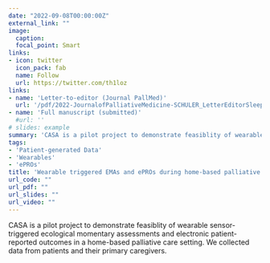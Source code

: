 ```yaml
---
date: "2022-09-08T00:00:00Z"
external_link: ""
image:
  caption: 
  focal_point: Smart
links:
- icon: twitter
  icon_pack: fab
  name: Follow
  url: https://twitter.com/th1loz
links:
- name: 'Letter-to-editor (Journal PallMed)'
  url: '/pdf/2022-JournalofPalliativeMedicine-SCHULER_LetterEditorSleepDisturbancesPeopleAdvanced.pdf'
- name: 'Full manuscript (submitted)'
  #url: ''
# slides: example
summary: 'CASA is a pilot project to demonstrate feasiblity of wearable sensor-triggered ecological momentary assessments and electronic patient-reported outcomes in a home-based palliative care setting. We collected data from patients and their primary caregivers.'
tags:
- 'Patient-generated Data'
- 'Wearables'
- 'ePROs'
title: 'Wearable triggered EMAs and ePROs during home-based palliative care (CASA pilot)'
url_code: ""
url_pdf: ""
url_slides: ""
url_video: ""
---
```


CASA is a pilot project to demonstrate feasiblity of wearable sensor-triggered ecological momentary assessments and electronic patient-reported outcomes in a home-based palliative care setting. We collected data from patients and their primary caregivers.

